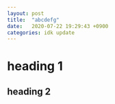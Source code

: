 ```yaml
---
layout: post
title:  "abcdefg"
date:   2020-07-22 19:29:43 +0900
categories: idk update
---
```

 # heading 1 #
 ## heading 2 ##

<!-- 
[jekyll-docs]: https://jekyllrb.com/docs/home
[jekyll-gh]:   https://github.com/jekyll/jekyll
[jekyll-talk]: https://talk.jekyllrb.com/ -->
